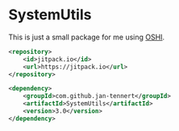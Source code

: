# SystemUtils
This is just a small package for me using [OSHI](https://github.com/oshi/oshi).

```xml
<repository>
	<id>jitpack.io</id>
	<url>https://jitpack.io</url>
</repository>
```
```xml
<dependency>
	<groupId>com.github.jan-tennert</groupId>
	<artifactId>SystemUtils</artifactId>
	<version>3.0</version>
</dependency>
```
